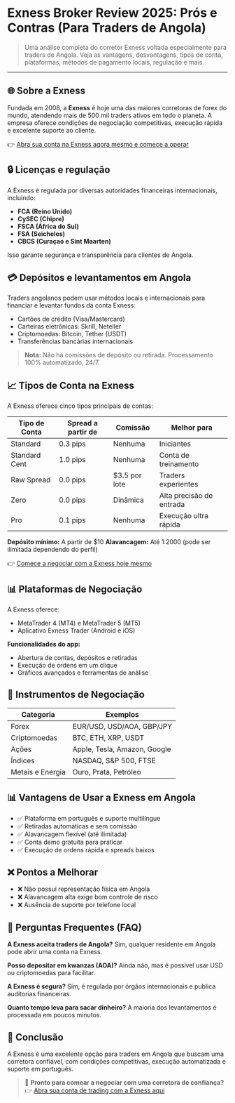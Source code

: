 # Exness Broker Review 2025: Prós e Contras (Para Traders de Angola)

> Uma análise completa do corretor Exness voltada especialmente para traders de Angola. Veja as vantagens, desvantagens, tipos de conta, plataformas, métodos de pagamento locais, regulação e mais.

---

## 🌐 Sobre a Exness

Fundada em 2008, a **Exness** é hoje uma das maiores corretoras de forex do mundo, atendendo mais de 500 mil traders ativos em todo o planeta. A empresa oferece condições de negociação competitivas, execução rápida e excelente suporte ao cliente.

👉 [Abra sua conta na Exness agora mesmo e comece a operar](https://one.exnesstrack.org/boarding/sign-up/a/english23)

## 🔒 Licenças e regulação

A Exness é regulada por diversas autoridades financeiras internacionais, incluindo:

* **FCA (Reino Unido)**
* **CySEC (Chipre)**
* **FSCA (África do Sul)**
* **FSA (Seicheles)**
* **CBCS (Curaçao e Sint Maarten)**

Isso garante segurança e transparência para clientes de Angola.

## 💳 Depósitos e levantamentos em Angola

Traders angolanos podem usar métodos locais e internacionais para financiar e levantar fundos da conta Exness:

* Cartões de crédito (Visa/Mastercard)
* Carteiras eletrônicas: Skrill, Neteller
* Criptomoedas: Bitcoin, Tether (USDT)
* Transferências bancárias internacionais

> **Nota:** Não há comissões de depósito ou retirada. Processamento 100% automatizado, 24/7.

## 📈 Tipos de Conta na Exness

A Exness oferece cinco tipos principais de contas:

| Tipo de Conta | Spread a partir de | Comissão       | Melhor para              |
| ------------- | ------------------ | -------------- | ------------------------ |
| Standard      | 0.3 pips           | Nenhuma        | Iniciantes               |
| Standard Cent | 1.0 pips           | Nenhuma        | Conta de treinamento     |
| Raw Spread    | 0.0 pips           | \$3.5 por lote | Traders experientes      |
| Zero          | 0.0 pips           | Dinâmica       | Alta precisão de entrada |
| Pro           | 0.1 pips           | Nenhuma        | Execução ultra rápida    |

**Depósito mínimo:** A partir de \$10
**Alavancagem:** Até 1:2000 (pode ser ilimitada dependendo do perfil)

👉 [Comece a negociar com a Exness hoje mesmo](https://one.exnesstrack.org/boarding/sign-up/a/english23)

## 📊 Plataformas de Negociação

A Exness oferece:

* MetaTrader 4 (MT4) e MetaTrader 5 (MT5)
* Aplicativo Exness Trader (Android e iOS)

**Funcionalidades do app:**

* Abertura de contas, depósitos e retiradas
* Execução de ordens em um clique
* Gráficos avançados e ferramentas de análise

## 🔄 Instrumentos de Negociação

| Categoria        | Exemplos                     |
| ---------------- | ---------------------------- |
| Forex            | EUR/USD, USD/AOA, GBP/JPY    |
| Criptomoedas     | BTC, ETH, XRP, USDT          |
| Ações            | Apple, Tesla, Amazon, Google |
| Índices          | NASDAQ, S\&P 500, FTSE       |
| Metais e Energia | Ouro, Prata, Petróleo        |

## 📊 Vantagens de Usar a Exness em Angola

* ✅ Plataforma em português e suporte multilíngue
* ✅ Retiradas automáticas e sem comissão
* ✅ Alavancagem flexível (até ilimitada)
* ✅ Conta demo gratuita para praticar
* ✅ Execução de ordens rápida e spreads baixos

## ❌ Pontos a Melhorar

* ❌ Não possui representação física em Angola
* ❌ Alavancagem alta exige bom controle de risco
* ❌ Ausência de suporte por telefone local

## 🤔 Perguntas Frequentes (FAQ)

**A Exness aceita traders de Angola?**
Sim, qualquer residente em Angola pode abrir uma conta na Exness.

**Posso depositar em kwanzas (AOA)?**
Ainda não, mas é possível usar USD ou criptomoedas para facilitar.

**A Exness é segura?**
Sim, é regulada por órgãos internacionais e publica auditorias financeiras.

**Quanto tempo leva para sacar dinheiro?**
A maioria dos levantamentos é processada em poucos minutos.

## 📅 Conclusão

A Exness é uma excelente opção para traders em Angola que buscam uma corretora confiável, com condições competitivas, execução automatizada e suporte em português.

> 🔑 **Pronto para comear a negociar com uma corretora de confiança?**
> 👉 [Abra sua conta de trading com a Exness aqui](https://one.exnesstrack.org/boarding/sign-up/a/english23)

